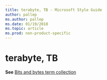 ```yaml
---
title: terabyte, TB - Microsoft Style Guide
author: pallep
ms.author: pallep
ms.date: 01/19/2018
ms.topic: article
ms.prod: non-product-specific
---
```


# terabyte, TB

**See** [Bits and bytes term collection](/style-guide/a-z-word-list-term-collections/term-collections/bits-bytes-terms)
